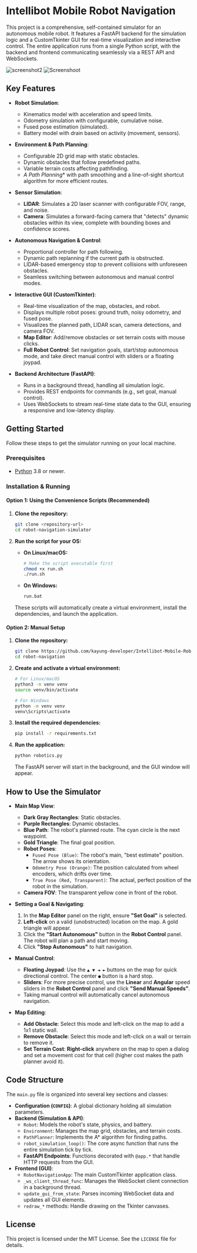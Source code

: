 # Intellibot Mobile Robot Navigation

This project is a comprehensive, self-contained simulator for an autonomous mobile robot. It features a FastAPI backend for the simulation logic and a CustomTkinter GUI for real-time visualization and interactive control. The entire application runs from a single Python script, with the backend and frontend communicating seamlessly via a REST API and WebSockets.

![screenshot2](https://github.com/user-attachments/assets/b52c513c-72ea-45da-a115-cca2f1ad7293)
![Screenshoot](https://github.com/user-attachments/assets/7d527847-683b-475d-aa29-654d16bbe611)



## Key Features

- **Robot Simulation**:
    - Kinematics model with acceleration and speed limits.
    - Odometry simulation with configurable, cumulative noise.
    - Fused pose estimation (simulated).
    - Battery model with drain based on activity (movement, sensors).

- **Environment & Path Planning**:
    - Configurable 2D grid map with static obstacles.
    - Dynamic obstacles that follow predefined paths.
    - Variable terrain costs affecting pathfinding.
    - **A* Path Planning** with path smoothing and a line-of-sight shortcut algorithm for more efficient routes.

- **Sensor Simulation**:
    - **LIDAR**: Simulates a 2D laser scanner with configurable FOV, range, and noise.
    - **Camera**: Simulates a forward-facing camera that "detects" dynamic obstacles within its view, complete with bounding boxes and confidence scores.

- **Autonomous Navigation & Control**:
    - Proportional controller for path following.
    - Dynamic path replanning if the current path is obstructed.
    - LIDAR-based emergency stop to prevent collisions with unforeseen obstacles.
    - Seamless switching between autonomous and manual control modes.

- **Interactive GUI (CustomTkinter)**:
    - Real-time visualization of the map, obstacles, and robot.
    - Displays multiple robot poses: ground truth, noisy odometry, and fused pose.
    - Visualizes the planned path, LIDAR scan, camera detections, and camera FOV.
    - **Map Editor**: Add/remove obstacles or set terrain costs with mouse clicks.
    - **Full Robot Control**: Set navigation goals, start/stop autonomous mode, and take direct manual control with sliders or a floating joypad.

- **Backend Architecture (FastAPI)**:
    - Runs in a background thread, handling all simulation logic.
    - Provides REST endpoints for commands (e.g., set goal, manual control).
    - Uses WebSockets to stream real-time state data to the GUI, ensuring a responsive and low-latency display.

## Getting Started

Follow these steps to get the simulator running on your local machine.

### Prerequisites

- [Python](https://www.python.org/downloads/) 3.8 or newer.

### Installation & Running

#### Option 1: Using the Convenience Scripts (Recommended)

1.  **Clone the repository:**
    ```bash
    git clone <repository-url>
    cd robot-navigation-simulator
    ```

2.  **Run the script for your OS:**
    -   **On Linux/macOS:**
        ```bash
        # Make the script executable first
        chmod +x run.sh
        ./run.sh
        ```
    -   **On Windows:**
        ```bash
        run.bat
        ```
    These scripts will automatically create a virtual environment, install the dependencies, and launch the application.

#### Option 2: Manual Setup

1.  **Clone the repository:**
    ```bash
    git clone https://github.com/kayung-developer/Intellibot-Mobile-Robot-Navigation.git
    cd robot-navigation
    ```

2.  **Create and activate a virtual environment:**
    ```bash
    # For Linux/macOS
    python3 -m venv venv
    source venv/bin/activate

    # For Windows
    python -m venv venv
    venv\Scripts\activate
    ```

3.  **Install the required dependencies:**
    ```bash
    pip install -r requirements.txt
    ```

4.  **Run the application:**
    ```bash
    python robotics.py
    ```
    The FastAPI server will start in the background, and the GUI window will appear.

## How to Use the Simulator

- **Main Map View**:
    - **Dark Gray Rectangles**: Static obstacles.
    - **Purple Rectangles**: Dynamic obstacles.
    - **Blue Path**: The robot's planned route. The cyan circle is the next waypoint.
    - **Gold Triangle**: The final goal position.
    - **Robot Poses**:
        - `Fused Pose (Blue)`: The robot's main, "best estimate" position. The arrow shows its orientation.
        - `Odometry Pose (Orange)`: The position calculated from wheel encoders, which drifts over time.
        - `True Pose (Red, Transparent)`: The actual, perfect position of the robot in the simulation.
    - **Camera FOV**: The transparent yellow cone in front of the robot.

- **Setting a Goal & Navigating**:
    1.  In the **Map Editor** panel on the right, ensure **"Set Goal"** is selected.
    2.  **Left-click** on a valid (unobstructed) location on the map. A gold triangle will appear.
    3.  Click the **"Start Autonomous"** button in the **Robot Control** panel. The robot will plan a path and start moving.
    4.  Click **"Stop Autonomous"** to halt navigation.

- **Manual Control**:
    - **Floating Joypad**: Use the `▲ ▼ ◄ ►` buttons on the map for quick directional control. The center `●` button is a hard stop.
    - **Sliders**: For more precise control, use the **Linear** and **Angular** speed sliders in the **Robot Control** panel and click **"Send Manual Speeds"**.
    - Taking manual control will automatically cancel autonomous navigation.

- **Map Editing**:
    - **Add Obstacle**: Select this mode and left-click on the map to add a 1x1 static wall.
    - **Remove Obstacle**: Select this mode and left-click on a wall or terrain to remove it.
    - **Set Terrain Cost**: **Right-click** anywhere on the map to open a dialog and set a movement cost for that cell (higher cost makes the path planner avoid it).

## Code Structure

The `main.py` file is organized into several key sections and classes:

-   **Configuration (`CONFIG`)**: A global dictionary holding all simulation parameters.
-   **Backend (Simulation & API)**:
    -   `Robot`: Models the robot's state, physics, and battery.
    -   `Environment`: Manages the map grid, obstacles, and terrain costs.
    -   `PathPlanner`: Implements the A* algorithm for finding paths.
    -   `robot_simulation_loop()`: The core async function that runs the entire simulation tick by tick.
    -   **FastAPI Endpoints**: Functions decorated with `@app.*` that handle HTTP requests from the GUI.
-   **Frontend (GUI)**:
    -   `RobotNavigationApp`: The main CustomTkinter application class.
    -   `_ws_client_thread_func`: Manages the WebSocket client connection in a background thread.
    -   `update_gui_from_state`: Parses incoming WebSocket data and updates all GUI elements.
    -   `redraw_*` methods: Handle drawing on the Tkinter canvases.

## License

This project is licensed under the MIT License. See the `LICENSE` file for details.
